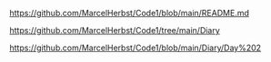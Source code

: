 https://github.com/MarcelHerbst/Code1/blob/main/README.md

https://github.com/MarcelHerbst/Code1/tree/main/Diary

https://github.com/MarcelHerbst/Code1/blob/main/Diary/Day%202
